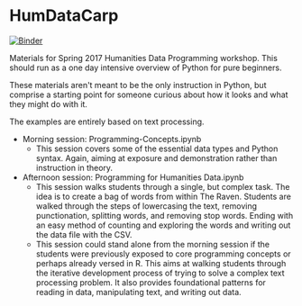 # HumDataCarp

[![Binder](http://mybinder.org/badge.svg)](http://mybinder.org:/repo/elliewix/humdatacarp)

Materials for Spring 2017 Humanities Data Programming workshop.  This should run as a one day intensive overview of Python for pure beginners.

These materials aren't meant to be the only instruction in Python, but comprise a starting point for someone curious about how it looks and what they might do with it.

The examples are entirely based on text processing.

* Morning session:  Programming-Concepts.ipynb
  * This session covers some of the essential data types and Python syntax.  Again, aiming at exposure and demonstration rather than instruction in theory.
* Afternoon session: Programming for Humanities Data.ipynb
  * This session walks students through a single, but complex task. The idea is to create a bag of words from within The Raven. Students are walked through the steps of lowercasing the text, removing punctionation, splitting words, and removing stop words.  Ending with an easy method of counting and exploring the words and writing out the data file with the CSV.
  * This session could stand alone from the morning session if the students were previously exposed to core programming concepts or perhaps already versed in R.  This aims at walking students through the iterative development process of trying to solve a complex text processing problem.  It also provides foundational patterns for reading in data, manipulating text, and writing out data.
